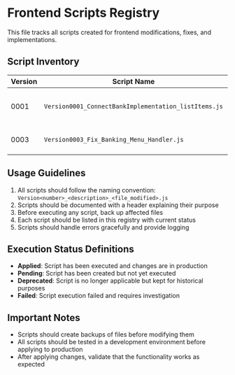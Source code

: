 # Frontend Scripts Registry

This file tracks all scripts created for frontend modifications, fixes, and implementations.

## Script Inventory

| Version | Script Name | Description | Date | Status |
|---------|------------|-------------|------|--------|
| 0001 | `Version0001_ConnectBankImplementation_listItems.js` | Implement Connect Bank functionality | 2025-04-28 | Applied |
| 0003 | `Version0003_Fix_Banking_Menu_Handler.js` | Fix Banking Menu Handler | 2025-04-28 | Applied |

## Usage Guidelines

1. All scripts should follow the naming convention: `Version<number>_<description>_<file_modified>.js`
2. Scripts should be documented with a header explaining their purpose
3. Before executing any script, back up affected files
4. Each script should be listed in this registry with current status
5. Scripts should handle errors gracefully and provide logging

## Execution Status Definitions

- **Applied**: Script has been executed and changes are in production
- **Pending**: Script has been created but not yet executed
- **Deprecated**: Script is no longer applicable but kept for historical purposes
- **Failed**: Script execution failed and requires investigation

## Important Notes

- Scripts should create backups of files before modifying them
- All scripts should be tested in a development environment before applying to production
- After applying changes, validate that the functionality works as expected 